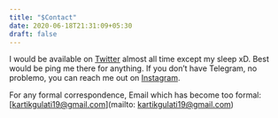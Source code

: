 ```yaml
---
title: "$Contact"
date: 2020-06-18T21:31:09+05:30
draft: false
---
```

I would be available on [Twitter](https://twitter.com/KartikGulati14) almost all time except my sleep xD. Best would be ping me there for anything. If you don’t have Telegram, no problemo, you can reach me out on [Instagram](https://www.instagram.com/kartik_gulati06/).

For any formal correspondence, Email which has become too formal: [kartikgulati19@gmail.com](mailto: kartikgulati19@gmail.com)


